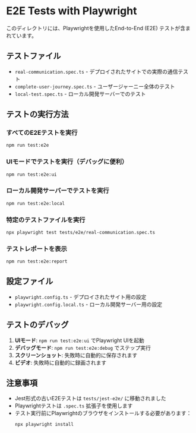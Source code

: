# E2E Tests with Playwright

このディレクトリには、Playwrightを使用したEnd-to-End (E2E) テストが含まれています。

## テストファイル

- `real-communication.spec.ts` - デプロイされたサイトでの実際の通信テスト
- `complete-user-journey.spec.ts` - ユーザージャーニー全体のテスト
- `local-test.spec.ts` - ローカル開発サーバーでのテスト

## テストの実行方法

### すべてのE2Eテストを実行
```bash
npm run test:e2e
```

### UIモードでテストを実行（デバッグに便利）
```bash
npm run test:e2e:ui
```

### ローカル開発サーバーでテストを実行
```bash
npm run test:e2e:local
```

### 特定のテストファイルを実行
```bash
npx playwright test tests/e2e/real-communication.spec.ts
```

### テストレポートを表示
```bash
npm run test:e2e:report
```

## 設定ファイル

- `playwright.config.ts` - デプロイされたサイト用の設定
- `playwright.config.local.ts` - ローカル開発サーバー用の設定

## テストのデバッグ

1. **UIモード**: `npm run test:e2e:ui` でPlaywright UIを起動
2. **デバッグモード**: `npm run test:e2e:debug` でステップ実行
3. **スクリーンショット**: 失敗時に自動的に保存されます
4. **ビデオ**: 失敗時に自動的に録画されます

## 注意事項

- Jest形式の古いE2Eテストは `tests/jest-e2e/` に移動されました
- Playwrightテストは `.spec.ts` 拡張子を使用します
- テスト実行前にPlaywrightのブラウザをインストールする必要があります：
  ```bash
  npx playwright install
  ```